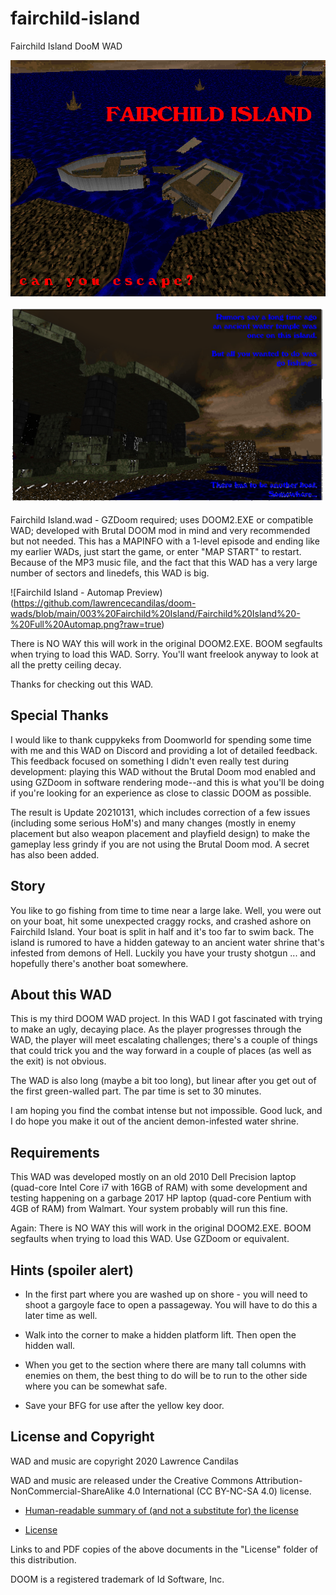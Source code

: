 # fairchild-island
 Fairchild Island DooM WAD
 
 ![Fairchild Island title picture](https://github.com/lawrencecandilas/doom-wads/blob/main/003%20Fairchild%20Island/Fairchild%20Island%20-%20Title%20Pic.png?raw=true)
 
 ![Fairchild Island Backstory](https://github.com/lawrencecandilas/doom-wads/blob/main/003%20Fairchild%20Island/Fairchild%20Island%20-%20Story%20(Credits%20Pic).png?raw=true)
 
Fairchild Island.wad - GZDoom required; uses DOOM2.EXE or compatible WAD; developed with Brutal DOOM mod in mind and very recommended but not needed.  This has a MAPINFO with a 1-level episode and ending like my earlier WADs, just start the game, or enter "MAP START" to restart.  Because of the MP3 music file, and the fact that this WAD has a very large number of sectors and linedefs, this WAD is big.

 ![Fairchild Island - Automap Preview)(https://github.com/lawrencecandilas/doom-wads/blob/main/003%20Fairchild%20Island/Fairchild%20Island%20-%20Full%20Automap.png?raw=true)

There is NO WAY this will work in the original DOOM2.EXE.  BOOM segfaults when trying to load this WAD.  Sorry.  You'll want freelook anyway to look at all the pretty ceiling decay.

Thanks for checking out this WAD.

## Special Thanks

I would like to thank cuppykeks from Doomworld for spending some time with me and this WAD on Discord and providing a lot of detailed feedback.  This feedback focused on something I didn't even really test during development: playing this WAD without the Brutal Doom mod enabled and using GZDoom in software rendering mode--and this is what you'll be doing if you're looking for an experience as close to classic DOOM as possible.

The result is Update 20210131, which includes correction of a few issues (including some serious HoM's) and many changes (mostly in enemy placement but also weapon placement and playfield design) to make the gameplay less grindy if you are not using the Brutal Doom mod.  A secret has also been added.

## Story

You like to go fishing from time to time near a large lake.  Well, you were out on your boat, hit some unexpected craggy rocks, and crashed ashore on Fairchild Island.  Your boat is split in half and it's too far to swim back.  The island is rumored to have a hidden gateway to an ancient water shrine that's infested from demons of Hell.  Luckily you have your trusty shotgun ... and hopefully there's another boat somewhere.

## About this WAD

This is my third DOOM WAD project.  In this WAD I got fascinated with trying to make an ugly, decaying place.  As the player progresses through the WAD, the player will meet escalating challenges; there's a couple of things that could trick you and the way forward in a couple of places (as well as the exit) is not obvious.

The WAD is also long (maybe a bit too long), but linear after you get out of the first green-walled part.  The par time is set to 30 minutes.

I am hoping you find the combat intense but not impossible.  Good luck, and I do hope you make it out of the ancient demon-infested water shrine.

## Requirements

This WAD was developed mostly on an old 2010 Dell Precision laptop (quad-core Intel Core i7 with 16GB of RAM) with some development and testing happening on a garbage 2017 HP laptop (quad-core Pentium with 4GB of RAM) from Walmart.  Your system probably will run this fine.

Again: There is NO WAY this will work in the original DOOM2.EXE.  BOOM segfaults when trying to load this WAD.  Use GZDoom or equivalent.

## Hints (spoiler alert)

- In the first part where you are washed up on shore - you will need to shoot a gargoyle face to open a passageway.  You will have to do this a later time as well.

- Walk into the corner to make a hidden platform lift.  Then open the hidden wall.

- When you get to the section where there are many tall columns with enemies on them, the best thing to do will be to run to the other side where you can be somewhat safe.

- Save your BFG for use after the yellow key door.

## License and Copyright

WAD and music are copyright 2020 Lawrence Candilas

WAD and music are released under the Creative Commons Attribution-NonCommercial-ShareAlike 4.0 International (CC BY-NC-SA 4.0) license.

- [Human-readable summary of (and not a substitute for) the license](https://creativecommons.org/licenses/by-nc-sa/4.0/)

- [License](https://creativecommons.org/licenses/by-nc-sa/4.0/legalcode)

Links to and PDF copies of the above documents in the "License" folder of this distribution.

DOOM is a registered trademark of Id Software, Inc.
